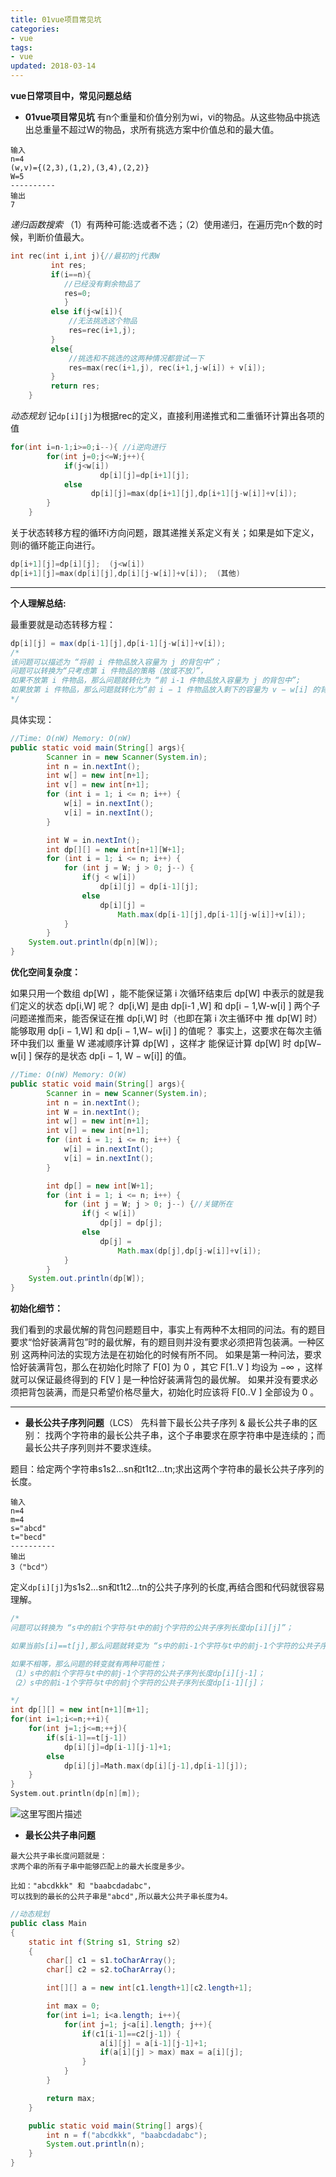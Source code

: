 ```yaml
---
title: 01vue项目常见坑
categories:
- vue
tags:
- vue
updated: 2018-03-14
---
```


**vue日常项目中，常见问题总结**



 - **01vue项目常见坑**
    有n个重量和价值分别为wi，vi的物品。从这些物品中挑选出总重量不超过W的物品，求所有挑选方案中价值总和的最大值。
```
输入
n=4
(w,v)={(2,3),(1,2),(3,4),(2,2)}
W=5
----------
输出
7
```
*递归函数搜索*
（1）有两种可能:选或者不选；（2）使用递归，在遍历完n个数的时候，判断价值最大。
```C++
int rec(int i,int j){//最初的j代表W
         int res;
         if(i==n){
            //已经没有剩余物品了
            res=0;
            }
         else if(j<w[i]){
             //无法挑选这个物品
             res=rec(i+1,j);
         }
         else{
             //挑选和不挑选的这两种情况都尝试一下
             res=max(rec(i+1,j), rec(i+1,j-w[i]) + v[i]);
         }
         return res;
    }
```
*动态规划*
记`dp[i][j]`为根据rec的定义，直接利用递推式和二重循环计算出各项的值
```C++
for(int i=n-1;i>=0;i--){ //i逆向进行
        for(int j=0;j<=W;j++){
            if(j<w[i])
                    dp[i][j]=dp[i+1][j];
            else
                  dp[i][j]=max(dp[i+1][j],dp[i+1][j-w[i]]+v[i]);
        }
    }
```
关于状态转移方程的循环i方向问题，跟其递推关系定义有关；如果是如下定义，则i的循环能正向进行。
```C++
dp[i+1][j]=dp[i][j];  (j<w[i])
dp[i+1][j]=max(dp[i][j],dp[i][j-w[i]]+v[i]);  (其他)
```

---

**个人理解总结:**

最重要就是动态转移方程：

```java
dp[i][j] = max(dp[i-1][j],dp[i-1][j-w[i]]+v[i]);
/*
该问题可以描述为 “将前 i 件物品放入容量为 j 的背包中”；
问题可以转换为“只考虑第 i 件物品的策略（放或不放）”，
如果不放第 i 件物品，那么问题就转化为 “前 i-1 件物品放入容量为 j 的背包中”;
如果放第 i 件物品，那么问题就转化为“前 i − 1 件物品放入剩下的容量为 v − w[i] 的背包中”;此时获得的最大价值就是 dp[i-1][j-w[i]]+v[i]
*/
```

具体实现：

```java
//Time: O(nW) Memory: O(nW)
public static void main(String[] args){
        Scanner in = new Scanner(System.in);
        int n = in.nextInt();
        int w[] = new int[n+1];
        int v[] = new int[n+1];
        for (int i = 1; i <= n; i++) {
            w[i] = in.nextInt();
            v[i] = in.nextInt();
        }

        int W = in.nextInt();
        int dp[][] = new int[n+1][W+1];
        for (int i = 1; i <= n; i++) {
            for (int j = W; j > 0; j--) {
                if(j < w[i])
                    dp[i][j] = dp[i-1][j];
                else
                    dp[i][j] =
                        Math.max(dp[i-1][j],dp[i-1][j-w[i]]+v[i]);
            }
        }
    System.out.println(dp[n][W]);
}
```

**优化空间复杂度：**

如果只用一个数组 dp[W] ，能不能保证第 i
次循环结束后 dp[W] 中表示的就是我们定义的状态 dp[i,W] 呢？ dp[i,W]  是由 dp[i-1 ,W]  和
dp[i − 1,W-w[i] ] 两个子问题递推而来，能否保证在推 dp[i,W] 时（也即在第 i 次主循环中
推 dp[W] 时）能够取用 dp[i − 1,W] 和 dp[i − 1,W− w[i] ] 的值呢？
事实上，这要求在每次主循环中我们以 重量 W  递减顺序计算 dp[W] ，这样才
能保证计算 dp[W] 时 dp[W− w[i] ] 保存的是状态 dp[i − 1, W − w[i]] 的值。

```java
//Time: O(nW) Memory: O(W)
public static void main(String[] args){
	    Scanner in = new Scanner(System.in);
	    int n = in.nextInt();
	    int W = in.nextInt();
	    int w[] = new int[n+1];
	    int v[] = new int[n+1];
	    for (int i = 1; i <= n; i++) {
	        w[i] = in.nextInt();
	        v[i] = in.nextInt();
	    }

	    int dp[] = new int[W+1];
	    for (int i = 1; i <= n; i++) {
	        for (int j = W; j > 0; j--) {//关键所在
	            if(j < w[i])
	                dp[j] = dp[j];
	            else
	                dp[j] =
	                    Math.max(dp[j],dp[j-w[i]]+v[i]);
	        }
	    }
	System.out.println(dp[W]);
}
```

**初始化细节：**

我们看到的求最优解的背包问题题目中，事实上有两种不太相同的问法。有的题目
要求“恰好装满背包”时的最优解，有的题目则并没有要求必须把背包装满。一种区别
这两种问法的实现方法是在初始化的时候有所不同。
如果是第一种问法，要求恰好装满背包，那么在初始化时除了 F[0] 为 0 ，其它
F[1..V ] 均设为 −∞ ，这样就可以保证最终得到的 F[V ] 是一种恰好装满背包的最优解。
如果并没有要求必须把背包装满，而是只希望价格尽量大，初始化时应该将 F[0..V ]
全部设为 0 。

---

 - **最长公共子序列问题**（LCS）
    先科普下最长公共子序列 & 最长公共子串的区别： 找两个字符串的最长公共子串，这个子串要求在原字符串中是连续的；而最长公共子序列则并不要求连续。

题目：给定两个字符串s1s2...sn和t1t2...tn;求出这两个字符串的最长公共子序列的长度。
```
输入
n=4
m=4
s="abcd"
t="becd"
----------
输出
3（"bcd"）
```
定义`dp[i][j]`为s1s2...sn和t1t2...tn的公共子序列的长度,再结合图和代码就很容易理解。
```C++
/*
问题可以转换为 “s中的前i个字符与t中的前j个字符的公共子序列长度dp[i][j]”；

如果当前s[i]==t[j],那么问题就转变为 “s中的前i-1个字符与t中的前j-1个字符的公共子序列长度 dp[i-1][j-1]+1 ”；

如果不相等，那么问题的转变就有两种可能性；
（1）s中的前i个字符与t中的前j-1个字符的公共子序列长度dp[i][j-1]；
（2）s中的前i-1个字符与t中的前j个字符的公共子序列长度dp[i-1][j]；

*/
int dp[][] = new int[n+1][m+1];
for(int i=1;i<=n;++i){
    for(int j=1;j<=m;++j){
        if(s[i-1]==t[j-1])
            dp[i][j]=dp[i-1][j-1]+1;
        else
            dp[i][j]=Math.max(dp[i][j-1],dp[i-1][j]);
    }
}
System.out.println(dp[n][m]);
```
![这里写图片描述](http://img.blog.csdn.net/20170301210330536?/2/text/aHR0cDovL2Jsb2cuY3Nkbi5uZXQvSmFja3Bvbndvbmc=/font/5a6L5L2T/fontsize/400/fill/I0JBQkFCMA==/dissolve/70/gravity/SouthEast)

- **最长公共子串问题**

```
最大公共子串长度问题就是：
求两个串的所有子串中能够匹配上的最大长度是多少。

比如："abcdkkk" 和 "baabcdadabc"，
可以找到的最长的公共子串是"abcd",所以最大公共子串长度为4。
```
```Java
//动态规划
public class Main
{
	static int f(String s1, String s2)
	{
		char[] c1 = s1.toCharArray();
		char[] c2 = s2.toCharArray();

		int[][] a = new int[c1.length+1][c2.length+1];

		int max = 0;
		for(int i=1; i<a.length; i++){
			for(int j=1; j<a[i].length; j++){
				if(c1[i-1]==c2[j-1]) {
					a[i][j] = a[i-1][j-1]+1;  
					if(a[i][j] > max) max = a[i][j];
				}
			}
		}

		return max;
	}

	public static void main(String[] args){
		int n = f("abcdkkk", "baabcdadabc");
		System.out.println(n);
	}
}

```
